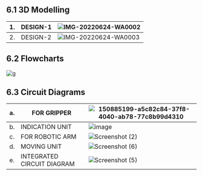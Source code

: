 ## 6.1 3D Modelling
|1.|DESIGN-1|![IMG-20220624-WA0002](https://user-images.githubusercontent.com/105223186/175516879-1ff53ef5-a514-4b86-accf-200156dbb5be.jpg)|
|--|--------|------------------------------------------------------------------------------------------------------------------------------|
|2.|DESIGN-2|![IMG-20220624-WA0003](https://user-images.githubusercontent.com/105223186/175516943-2acc8e62-2447-4a43-b7a8-9cc13fca3895.jpg)|

## 6.2 Flowcharts
![g](https://user-images.githubusercontent.com/105223186/175518469-a2f8fca2-5776-4f59-b744-e0fb747d8811.png)

## 6.3 Circuit Diagrams
|a. |FOR GRIPPER|![150885199-a5c82c84-37f8-4040-ab78-77c8b99d4310](https://user-images.githubusercontent.com/105223186/175510180-5c62b020-99ff-416e-a6a1-83f1f05a9c19.png)|
|---|-----------|----------------------------------------------------------------------------------------------------------------------------------------------------------|
|b.| INDICATION UNIT|![image](https://user-images.githubusercontent.com/105263783/175510589-f5807e5c-57dd-43e4-b323-967f78aaf683.png)|
|c.| FOR ROBOTIC ARM| ![Screenshot (2)](https://user-images.githubusercontent.com/105223186/175511540-43d1e1ae-2fd4-4d3d-8a77-aa459a784684.png)|
|d.| MOVING UNIT | ![Screenshot (6)](https://user-images.githubusercontent.com/105223186/175515153-948236cf-c7d8-474f-8c3a-768c8c0e4e2f.png)|
|e.| INTEGRATED CIRCUIT DIAGRAM|![Screenshot (5)](https://user-images.githubusercontent.com/105223186/175514891-44c354b2-773d-44b6-a35f-e7306bd3bfe9.png)|





